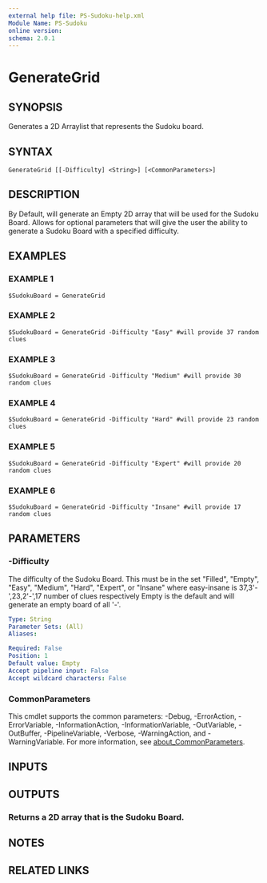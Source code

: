 ```yaml
---
external help file: PS-Sudoku-help.xml
Module Name: PS-Sudoku
online version:
schema: 2.0.1
---
```


# GenerateGrid

## SYNOPSIS
Generates a 2D Arraylist that represents the Sudoku board.

## SYNTAX

```
GenerateGrid [[-Difficulty] <String>] [<CommonParameters>]
```

## DESCRIPTION
By Default, will generate an Empty 2D array that will be used for the Sudoku Board.
Allows for optional parameters that will give the user the ability to generate a Sudoku Board with a specified difficulty.

## EXAMPLES

### EXAMPLE 1
```
$SudokuBoard = GenerateGrid
```

### EXAMPLE 2
```
$SudokuBoard = GenerateGrid -Difficulty "Easy" #will provide 37 random clues
```

### EXAMPLE 3
```
$SudokuBoard = GenerateGrid -Difficulty "Medium" #will provide 30 random clues
```

### EXAMPLE 4
```
$SudokuBoard = GenerateGrid -Difficulty "Hard" #will provide 23 random clues
```

### EXAMPLE 5
```
$SudokuBoard = GenerateGrid -Difficulty "Expert" #will provide 20 random clues
```

### EXAMPLE 6
```
$SudokuBoard = GenerateGrid -Difficulty "Insane" #will provide 17 random clues
```

## PARAMETERS

### -Difficulty
The difficulty of the Sudoku Board.
This must be in the set "Filled", "Empty", "Easy", "Medium", "Hard", "Expert", or "Insane" where easy-insane is 37,3'-',23,2'-',17 number of clues respectively
Empty is the default and will generate an empty board of all '-'.

```yaml
Type: String
Parameter Sets: (All)
Aliases:

Required: False
Position: 1
Default value: Empty
Accept pipeline input: False
Accept wildcard characters: False
```

### CommonParameters
This cmdlet supports the common parameters: -Debug, -ErrorAction, -ErrorVariable, -InformationAction, -InformationVariable, -OutVariable, -OutBuffer, -PipelineVariable, -Verbose, -WarningAction, and -WarningVariable. For more information, see [about_CommonParameters](http://go.microsoft.com/fwlink/?LinkID=113216).

## INPUTS

## OUTPUTS

### Returns a 2D array that is the Sudoku Board.
## NOTES

## RELATED LINKS
